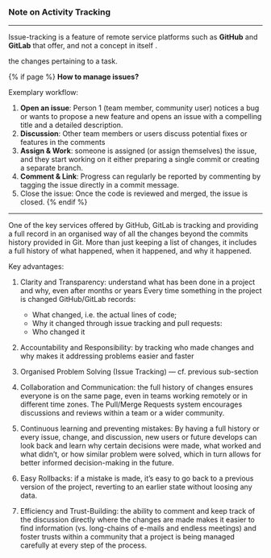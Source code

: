 ### Note on Activity Tracking

---

Issue-tracking is a feature of remote service platforms such as <i class="fab fa-github"></i> **GitHub** and <i class="fab fa-gitlab"></i> **GitLab** that offer, and not a  concept in itself <i class="fab fa-git"></i>.

the changes pertaining to a task.

{% if page %}
**How to manage issues?**

Exemplary workflow:

1. **Open an issue**: Person 1 (team member, community user) notices a bug or wants to propose a new feature and opens an issue with a compelling title and a detailed description. 
1. **Discussion**: Other team members or users discuss potential fixes or features in the comments
1. **Assign & Work**: someone is assigned (or assign themselves) the issue, and they start working on it either preparing a single commit or creating a separate <i class="fab fa-git"></i> branch. 
1. **Comment & Link**: Progress can regularly be reported by commenting by tagging the issue directly in a commit message.
1. Close the issue: Once the code is reviewed and merged, the issue is closed. 
{% endif %}

---


One of the key services offered by GitHub, GitLab is tracking and providing a full record in an organised way of all the changes beyond the commits history provided in Git. More than just keeping a list of changes, it includes a full history of what happened, when it happened, and why it happened. 

Key advantages:
1. Clarity and Transparency: understand what has been done in a project and why, even after months or years
Every time something in the project is changed GitHub/GitLab records:
	- What changed, i.e. the actual lines of code;
	- Why it changed through issue tracking and pull requests:
	- Who changed it

2. Accountability and Responsibility: by tracking who made changes and why makes it addressing problems easier and faster

3. Organised Problem Solving (Issue Tracking) — cf. previous sub-section

4. Collaboration and Communication: the full history of changes ensures everyone is on the same page, even in teams working remotely or in different time zones. The Pull/Merge Requests system encourages discussions and reviews within a team or a wider community. 

5. Continuous learning and preventing mistakes: By having a full history or every issue, change, and discussion, new users or future develops can look back and learn why certain decisions were made, what worked and what didn’t, or how similar problem were solved, which in turn allows for better informed decision-making in the future.

6. Easy Rollbacks: if a mistake is made, it’s easy to go back to a previous version of the project, reverting to an earlier state without loosing any data.

7. Efficiency and Trust-Building: the ability to comment and keep track of the discussion directly where the changes are made makes it easier to find information (vs. long-chains of e-mails and endless meetings) and foster trusts within a community that a project is being managed carefully at every step of the process.
